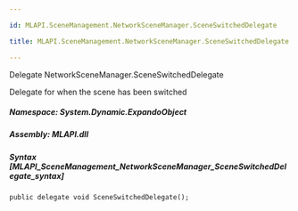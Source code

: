 ```yaml
---

id: MLAPI.SceneManagement.NetworkSceneManager.SceneSwitchedDelegate

title: MLAPI.SceneManagement.NetworkSceneManager.SceneSwitchedDelegate

---
```


Delegate NetworkSceneManager.SceneSwitchedDelegate

<div class="markdown level0 summary" markdown="1">

Delegate for when the scene has been switched

</div>

<div class="markdown level0 conceptual" markdown="1">

</div>

##### **Namespace**: System.Dynamic.ExpandoObject

##### **Assembly**: MLAPI.dll

##### Syntax [MLAPI_SceneManagement_NetworkSceneManager_SceneSwitchedDelegate_syntax]

    public delegate void SceneSwitchedDelegate();
